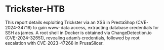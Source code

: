 # Trickster-HTB
This report details exploiting Trickster via an XSS in PrestaShop (CVE-2024-34716) to gain www-data access, extracting database credentials for SSH as james. A root shell in Docker is obtained via ChangeDetection.io (CVE-2024-32651), revealing adam’s credentials, followed by root escalation with CVE-2023-47268 in PrusaSlicer.
